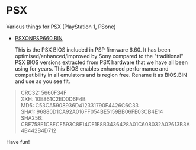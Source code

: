 # PSX
Various things for PSX (PlayStation 1, PSone)

* [PSXONPSP660.BIN](PSXONPSP660.BIN)
 
  This is the PSX BIOS included in PSP firmware 6.60. It has been optimised/enhanced/improved by Sony compared to the "traditional" PSX BIOS versions extracted from PSX hardware that we have all been using for years. This BIOS enables enhanced performance and compatibility in all emulators and is region free. Rename it as BIOS.BIN and use as you see fit.

> CRC32:	 5660F34F  
> XXH: 10E861C2ED0D6F4B  
> MD5:	 C53CA5908936D412331790F4426C6C33  
> SHA1:	 96880D1CA92A016FF054BE5159BB06FE03CB4E14  
> SHA256:	 CBE758E1C8ECE593C8E14CE1E8B3436428A01C608032A02613B3A4B442B4D712  

Have fun!
